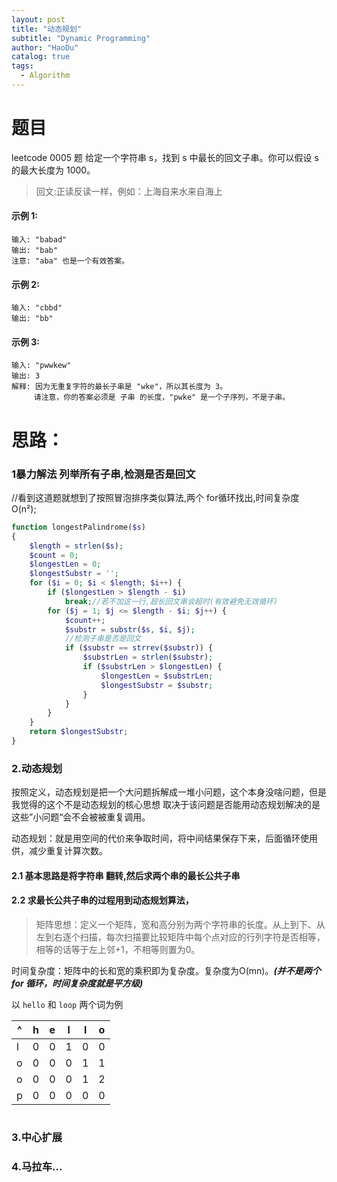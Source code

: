 ```yaml
---
layout: post
title: "动态规划"
subtitle: "Dynamic Programming"
author: "HaoDu"
catalog: true
tags:
  - Algorithm
---
```

# 题目
leetcode 0005 题
给定一个字符串 s，找到 s 中最长的回文子串。你可以假设 s 的最大长度为 1000。
> 回文:正读反读一样，例如：上海自来水来自海上

#### 示例 1:

```
输入: "babad"
输出: "bab"
注意: "aba" 也是一个有效答案。
```
#### 示例 2:

```
输入: "cbbd"
输出: "bb"
```
#### 示例 3:

```
输入: "pwwkew"
输出: 3
解释: 因为无重复字符的最长子串是 "wke"，所以其长度为 3。
     请注意，你的答案必须是 子串 的长度，"pwke" 是一个子序列，不是子串。
```

# 思路：
### 1暴力解法 列举所有子串,检测是否是回文
          
//看到这道题就想到了按照冒泡排序类似算法,两个 for循环找出,时间复杂度 O(n²);

```php
function longestPalindrome($s)
{
    $length = strlen($s);
    $count = 0;
    $longestLen = 0;
    $longestSubstr = '';
    for ($i = 0; $i < $length; $i++) {
        if ($longestLen > $length - $i)
            break;//若不加这一行,超长回文串会超时(有效避免无效循环)
        for ($j = 1; $j <= $length - $i; $j++) {
            $count++;
            $substr = substr($s, $i, $j);
            //检测子串是否是回文
            if ($substr == strrev($substr)) {
                $substrLen = strlen($substr);
                if ($substrLen > $longestLen) {
                    $longestLen = $substrLen;
                    $longestSubstr = $substr;
                }
            }
        }
    }
    return $longestSubstr;
}
```
### 2.动态规划
按照定义，动态规划是把一个大问题拆解成一堆小问题，这个本身没啥问题，但是我觉得的这个不是动态规划的核心思想 取决于该问题是否能用动态规划解决的是这些”小问题“会不会被被重复调用。

动态规划：就是用空间的代价来争取时间，将中间结果保存下来，后面循环使用供，减少重复计算次数。

#### 2.1 基本思路是将字符串 翻转,然后求两个串的最长公共子串
#### 2.2 求最长公共子串的过程用到动态规划算法，
>矩阵思想：定义一个矩阵，宽和高分别为两个字符串的长度。从上到下、从左到右逐个扫描，每次扫描要比较矩阵中每个点对应的行列字符是否相等， 相等的话等于左上邻+1，不相等则置为0。
                            
时间复杂度：矩阵中的长和宽的乘积即为复杂度。复杂度为O(mn)。***(并不是两个 for 循环，时间复杂度就是平方级)***

以 `hello` 和 `loop` 两个词为例

^|h|e|l|l|o
---|---|---|---|---|---
l|0|0|1|0|0
o|0|0|0|1|1
o|0|0|0|1|2
p|0|0|0|0|0

```php


```


### 3.中心扩展

### 4.马拉车...
